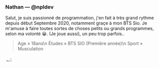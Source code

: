 ### Nathan — @npldev

Salut, je suis passionné de programmation, j'en fait à très grand rythme depuis début Septembre 2020, notamment graçe à mon BTS Sio. Je m'amuse à faire toutes sortes de choses petits ou grands programmes, selon ma volonté 😀. (Je joue aussi), un peu trop parfois..

> Age » 18ans\n
> Études » BTS SIO (Première année)\n
> Sport » Musculation

[Monsiteweb]: https://nathancreations.fr
[Montwitter]: https://twitter.com/NeppFR


[<img align="left" alt="MySQL" width="26px" src="https://raw.githubusercontent.com/github/explore/80688e429a7d4ef2fca1e82350fe8e3517d349/topics/mysql/mysql.png" />][Monsiteweb]
